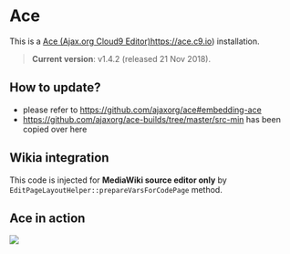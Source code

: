 Ace
===

This is a [Ace (Ajax.org Cloud9 Editor)]()https://ace.c9.io) installation.

> **Current version**: v1.4.2 (released 21 Nov 2018).

## How to update?

* please refer to https://github.com/ajaxorg/ace#embedding-ace
* https://github.com/ajaxorg/ace-builds/tree/master/src-min has been copied over here

## Wikia integration

This code is injected for **MediaWiki source editor only** by `EditPageLayoutHelper::prepareVarsForCodePage` method.

## Ace in action

![](https://vignette.wikia.nocookie.net/dev/images/6/6a/CodeEditor_screenshot.png/revision/latest)
